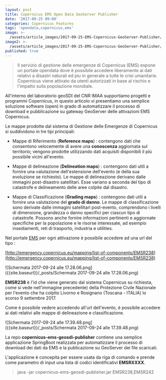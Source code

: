 ```yaml
---
layout: post
title: Copernicus EMS Open Data GeoServer Publisher
date: '2017-09-25 09:00'
categories: Copernicus Features
tags: 'opendata,copernicus,ems'
image: >-
  /assets/article_images/2017-09-25-EMS-Copernicus-GeoServer-Publisher/satellite-4.jpg
image2: >-
  /assets/article_images/2017-09-25-EMS-Copernicus-GeoServer-Publisher/satellite-4.jpg
published: true
---
```


>Il servizio di gestione delle emergenze di Copernicus (EMS) espone un portale opendata dove è possibile accedere liberamente ai dati relativi a disastri naturali ed piu in generale a tutte le crisi umanitarie. Copernicus viene attivato da utenti autorizzati in base al rischio e l'impatto sulla popolazione mondiale.

All'interno del laboratorio geoSDI del CNR IMAA supportiamo progetti e programmi Copernicus, in questo articolo vi presentiamo una semplice soluzione software (open) in grado di automatizzare il processo di download e pubblicazione su gateway GeoServer delle attivazioni EMS Copernicus.

Le mappe prodotte dal sistema di Gestione delle Emergenze di Copernicus si suddividono in tre tipi principali:

- Mappe di Riferimento (**Reference maps**) : contengono dati che consentono velocemente di avere una **conoscenza** aggiornata sul territorio; vengono prodotte utilizzando dati acquisiti disponibili il più possibile vicini all'evento.

- Mappe di delineazione (**Delineation maps**) : contengono dati utili a fornire una valutazione dell'estensione dell'evento (e della sua evoluzione se richiesto). Le mappe di delineazione derivano dalle immagini post-disastro satellitari. Esse variano a seconda del tipo di catastrofe e delineamento delle aree colpite dal disastro.

- Mappe di Classificazione (**Grading maps**) : contengono dati utili a fornire una valutazione del **grado di danno**. Le mappe di classificazione sono derivate dalle immagini satellitari post-evento, comprendono i livelli di dimensione, grandezza o danno specifici per ciascun tipo di catastrofe. Possono anche fornire informazioni pertinenti e aggiornate specifiche per la popolazione e le risorse interessate, ad esempio insediamenti, reti di trasporto, industria e utilities.

Nel portale [EMS](http://emergency.copernicus.eu/) per ogni attivazione è possibile accedere ad una url del tipo :

[http://emergency.copernicus.eu/mapping/list-of-components/EMSR238](http://emergency.copernicus.eu/mapping/list-of-components/EMSR238)

![Schermata 2017-09-24 alle 17.28.06.png]({{site.baseurl}}/_posts/Schermata 2017-09-24 alle 17.28.06.png)


**EMSR238** è l'id che viene generato dal sistema Copernicus su richiesta, come si vede nell'immagine precedente) della Protezione Civile Nazionale per l'evento che ha colpito Livorno e Rosignano (Toscana - ITALIA) lo scorso 9 settembre 2017.

Come è possibile vedere accedendo all'url dell'evento, è possibile accedere ai dati relativi alle mappe di delineazione e classificazione.

![Schermata 2017-09-24 alle 17.39.48.png]({{site.baseurl}}/_posts/Schermata 2017-09-24 alle 17.39.48.png)

La repo **copernicus-ems-geosdi-publisher** contiene una semplice applicazione SpringBoot realizzata per automatizzare il processo di download dei dati da EMS e la publicazione su GeoServer dei file scaricati.

L'applicazione è concepita per essere usata da riga di comando e prende come parametro di input una lista di codici identificativi **EMSRXXXX**.

> java -jar copernicus-ems-geosdi-publisher.jar EMSR238,EMSR242
















